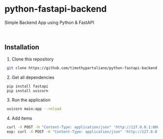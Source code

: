 # python-fastapi-backend
Simple Backend App using Python &amp; FastAPI

</br>

## Installation
1. Clone this repository
```bash
 git clone https://github.com/timothypartaliano/python-fastapi-backend.git
```

2. Get all dependencies
```bash
 pip install fastapi
 pip install uvicorn
```

3. Run the application
```bash
 uvicorn main:app --reload
```

4. Add items
```bash
 curl -X POST -H "Content-Type: application/json" 'http://127.0.0.1:8000/items?item=<item>'
 exp: curl -X POST -H "Content-Type: application/json" 'http://127.0.0.1:8000/items?item=mango'
```